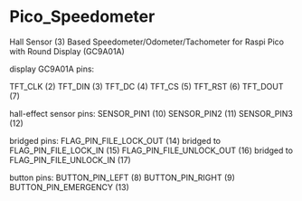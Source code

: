 # Pico_Speedometer
Hall Sensor (3) Based Speedometer/Odometer/Tachometer for Raspi Pico with Round Display (GC9A01A)

display GC9A01A pins:

TFT_CLK (2)
TFT_DIN (3)
TFT_DC (4)
TFT_CS (5)
TFT_RST (6)
TFT_DOUT (7)

hall-effect sensor pins:
SENSOR_PIN1 (10)
SENSOR_PIN2 (11)
SENSOR_PIN3 (12)

bridged pins:
FLAG_PIN_FILE_LOCK_OUT (14) bridged to FLAG_PIN_FILE_LOCK_IN (15)
FLAG_PIN_FILE_UNLOCK_OUT (16) bridged to FLAG_PIN_FILE_UNLOCK_IN (17)

button pins:
BUTTON_PIN_LEFT (8)
BUTTON_PIN_RIGHT (9)
BUTTON_PIN_EMERGENCY (13)
